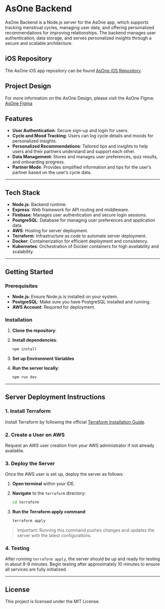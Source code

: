 # AsOne Backend

AsOne Backend is a Node.js server for the AsOne app, which supports tracking menstrual cycles, managing user data, and offering personalized recommendations for improving relationships. The backend manages user authentication, data storage, and serves personalized insights through a secure and scalable architecture.

## iOS Repository

The AsOne iOS app repository can be found [AsOne iOS Repository](https://github.com/tgrowth/asone-ios).

## Project Design

For more information on the AsOne Design, please visit the AsOne Figma: [AsOne Figma](https://www.figma.com/design/zLDBrt2hvblQEuLhm0VxqB/As-One---%D0%BF%D1%80%D0%B8%D0%BB%D0%BE%D0%B6%D0%B5%D0%BD%D0%B8%D0%B5-%D0%B4%D0%BB%D1%8F-%D0%BF%D0%B0%D1%80?node-id=0-1&t=l2y6V3PjH1XUpZlB-1)


## Features

- **User Authentication**: Secure sign-up and login for users.
- **Cycle and Mood Tracking**: Users can log cycle details and moods for personalized insights.
- **Personalized Recommendations**: Tailored tips and insights to help users and their partners understand and support each other.
- **Data Management**: Stores and manages user preferences, quiz results, and onboarding progress.
- **Partner Mode**: Provides simplified information and tips for the user’s partner based on the user’s cycle data.

---

## Tech Stack

- **Node.js**: Backend runtime.
- **Express**: Web framework for API routing and middleware.
- **Firebase**: Manages user authentication and secure login sessions.
- **PostgreSQL**: Database for managing user preferences and application data.
- **AWS**: Hosting for server deployment.
- **Terraform**: Infrastructure as code to automate server deployment.
- **Docker**: Containerization for efficient deployment and consistency.
- **Kubernetes**: Orchestration of Docker containers for high availability and scalability.

---

## Getting Started

### Prerequisites

- **Node.js**: Ensure Node.js is installed on your system.
- **PostgreSQL**: Make sure you have PostgreSQL installed and running.
- **AWS Account**: Required for deployment.

### Installation

1. **Clone the repository**:

    
2. **Install dependencies**:
    
    ```bash
    npm install
    
    ```
    
3. **Set up Environment Variables**


4. **Run the server locally**:
    
    ```bash
    npm run dev
    
    ```
    

---

## Server Deployment Instructions

### 1. Install Terraform

Install Terraform by following the official [Terraform Installation Guide](https://www.terraform.io/downloads).

### 2. Create a User on AWS

Request an AWS user creation from your AWS administrator if not already available.

### 3. Deploy the Server

Once the AWS user is set up, deploy the server as follows:

1. **Open terminal** within your IDE.
2. **Navigate** to the `terraform` directory:
    
    ```bash
    cd terraform
    
    ```
    
3. **Run the Terraform apply command**:
    
    ```bash
    terraform apply
    
    ```
    

> Important: Running this command pushes changes and updates the server with the latest configurations.
> 

### 4. Testing

After running `terraform apply`, the server should be up and ready for testing in about 8-9 minutes. Begin testing after approximately 10 minutes to ensure all services are fully initialized.

---

## License

This project is licensed under the MIT License.
